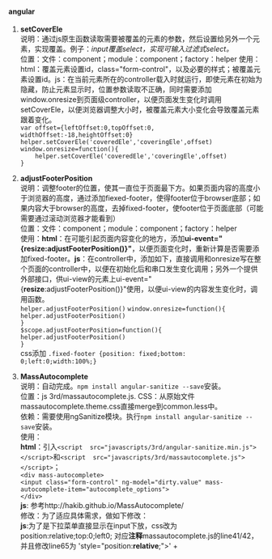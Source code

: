 #### angular
1. **setCoverEle**  
说明：通过js原生函数读取需要被覆盖的元素的参数，然后设置给另外一个元素，实现覆盖。例子：*input覆盖select，实现可输入过滤式select。*  
位置：文件：component；module：component；factory：helper
使用：html：覆盖元素设置id，class="form-control"，以及必要的样式；被覆盖元素设置id。js：在当前元素所在的controller载入时就运行，即使元素在初始为隐藏，防止元素显示时，位置参数读取不正确，同时需要添加window.onresize到页面级controller，以便页面发生变化时调用setCoverEle，以便浏览器调整大小时，被覆盖元素大小变化会导致覆盖元素跟着变化。  
    `var offset={leftOffset:0,topOffset:0, widthOffset:-18,heightOffset:0}`  
    `helper.setCoverEle('coveredEle','coveringEle',offset)`  
    `window.onresize=function(){`  
    `    helper.setCoverEle('coveredEle','coveringEle',offset)`  
    `}`  

2. **adjustFooterPosition**  
说明：调整footer的位置，使其一直位于页面最下方。如果页面内容的高度小于浏览器的高度，通过添加fiexed-footer，使得footer位于browser底部；如果内容大于browser的高度，去掉fixed-footer，使footer位于页面底部（可能需要通过滚动浏览器才能看到）  
位置：文件：component；module：component；factory：helper  
使用：**html**：在可能引起页面内容变化的地方，添加**ui-event="{resize:adjustFooterPosition()}"**，以便页面变化时，重新计算是否需要添加fixed-footer。**js**：在controller中，添加如下，直接调用和onresize写在整个页面的controller中，以便在初始化后和串口发生变化调用；另外一个提供外部接口，供ui-view的元素上ui-event="{**resize**:adjustFooterPosition()}"使用，以便ui-view的内容发生变化时，调用函数。    
    `helper.adjustFooterPosition()`
    `window.onresize=function(){`  
        `helper.adjustFooterPosition()`  
    `}`  
    `$scope.adjustFooterPosition=function(){`  
        `helper.adjustFooterPosition()`  
    `}`  
css添加 `.fixed-footer {position: fixed;bottom: 0;left:0;width:100%;}`  


3. **MassAutocomplete**  
说明：自动完成。`npm install angular-sanitize --save`安装。  
位置：js 3rd/massautocomplete.js. CSS：从原始文件massautocomplete.theme.css直接merge到common.less中。  
依赖：需要使用ngSanitize模块。执行`npm install angular-sanitize --save`安装。  
使用：  
**html**：引入`<script  src="javascripts/3rd/angular-sanitize.min.js"></script>`和`<script  src="javascripts/3rd/massautocomplete.js"></script>`；  
      `<div mass-autocomplete>`  
        `<input class="form-control" ng-model="dirty.value" mass-autocomplete-item="autocomplete_options">`  
      `</div>`  
**js**: 参考http://hakib.github.io/MassAutocomplete/  
修改：为了适应具体需求，做如下修改：  
    **js**:为了是下拉菜单直接显示在input下放，css改为position:relative;top:0;left0; 对应**注释**massautocomplete.js的line41/42，并且修改line65为 'style="position:**relative**;">' +
